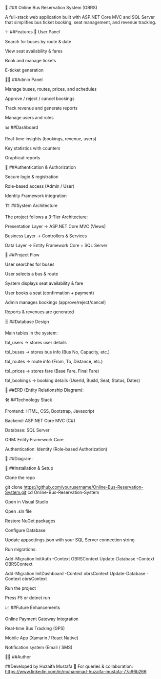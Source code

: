 🚌 ### Online Bus Reservation System (OBRS)

A full-stack web application built with ASP.NET Core MVC and SQL Server that simplifies bus ticket booking, seat management, and revenue tracking.

✨ ##Features
👤 User Panel

Search for buses by route & date

View seat availability & fares

Book and manage tickets

E-ticket generation

👨‍💼 ##Admin Panel

Manage buses, routes, prices, and schedules

Approve / reject / cancel bookings

Track revenue and generate reports

Manage users and roles

📊 ##Dashboard

Real-time insights (bookings, revenue, users)

Key statistics with counters

Graphical reports

🔐 ##Authentication & Authorization

Secure login & registration

Role-based access (Admin / User)

Identity Framework integration

🏗️ ##System Architecture

The project follows a 3-Tier Architecture:

Presentation Layer → ASP.NET Core MVC (Views)

Business Layer → Controllers & Services

Data Layer → Entity Framework Core + SQL Server

🔄 ##Project Flow

User searches for buses

User selects a bus & route

System displays seat availability & fare

User books a seat (confirmation + payment)

Admin manages bookings (approve/reject/cancel)

Reports & revenues are generated


🗄️ ##Database Design

Main tables in the system:

tbl_users → stores user details

tbl_buses → stores bus info (Bus No, Capacity, etc.)

tbl_routes → route info (From, To, Distance, etc.)

tbl_prices → stores fare (Base Fare, Final Fare)

tbl_bookings → booking details (UserId, BusId, Seat, Status, Dates)

📌 ##ERD (Entity Relationship Diagram):


🛠️ ##Technology Stack

Frontend: HTML, CSS, Bootstrap, Javascript

Backend: ASP.NET Core MVC (C#)

Database: SQL Server

ORM: Entity Framework Core

Authentication: Identity (Role-based Authorization)

📌 ##Diagram:


🚀 ##Installation & Setup

Clone the repo

git clone https://github.com/yourusername/Online-Bus-Reservation-System.git
cd Online-Bus-Reservation-System


Open in Visual Studio

Open .sln file

Restore NuGet packages

Configure Database

Update appsettings.json with your SQL Server connection string

Run migrations:

Add-Migration InitAuth -Context OBRSContext
Update-Database -Context OBRSContext

Add-Migration InitDashboard -Context obrsContext
Update-Database -Context obrsContext


Run the project

Press F5 or dotnet run



📈 ##Future Enhancements

Online Payment Gateway Integration

Real-time Bus Tracking (GPS)

Mobile App (Xamarin / React Native)

Notification system (Email / SMS)

👨‍💻 ##Author

##Developed by Huzaifa Mustafa
📌 For queries & collaboration: https://www.linkedin.com/in/muhammad-huzaifa-mustafa-77a96b266
